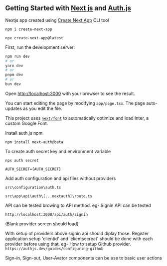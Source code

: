 
## Getting Started with [Next js](https://nextjs.org/) and [Auth.js](https://authjs.dev/)

Nextjs app created using [Create Next App](https://www.npmjs.com/package/create-next-app) CLI tool


`npm i create-next-app`

`npx create-next-app@latest`


First, run the development server:

```bash
npm run dev
# or
yarn dev
# or
pnpm dev
# or
bun dev
```

Open [http://localhost:3000](http://localhost:3000) with your browser to see the result.

You can start editing the page by modifying `app/page.tsx`. The page auto-updates as you edit the file.

This project uses [`next/font`](https://nextjs.org/docs/basic-features/font-optimization) to automatically optimize and load Inter, a custom Google Font.

Install auth.js npm

`npm install next-auth@beta`

To create auth secret key and environment variable

`npx auth secret`

`AUTH_SECRET={AUTH_SECRET}`

Add auth configuration and api files without providers

`src\configuration\auth.ts`

`src\app\api\auth\[...nextauth]\route.ts`

API can be tested browing to API method.
eg- Signin API can be tested 

`http://localhost:3000/api/auth/signin`

(Blank provider screen should load)

With setup of providers above signin api should diplay those.
Register application setup 'clientid' and 'clientsecreat' should be done with each provider before using that. 
eg- How to setup Github provider. 
`https://authjs.dev/guides/configuring-github`


Sign-in, 
Sign-out, 
User-Avator components can be use to basic user actions

